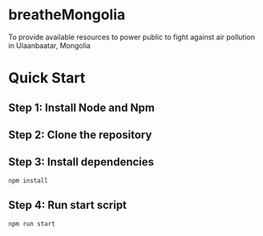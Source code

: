 # breatheMongolia
To provide available resources to power public to fight against air pollution in Ulaanbaatar, Mongolia


# Quick Start

## Step 1: Install Node and Npm

## Step 2: Clone the repository

## Step 3: Install dependencies
`npm install`

## Step 4: Run start script
`npm run start`